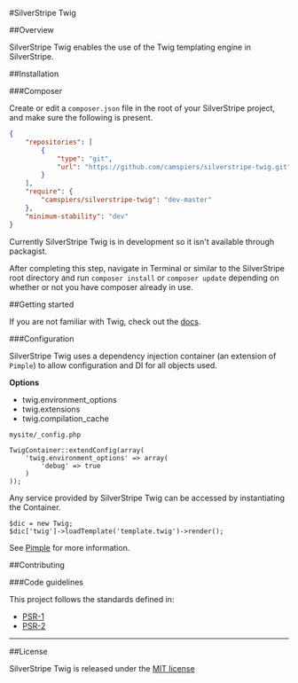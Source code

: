 #SilverStripe Twig

##Overview

SilverStripe Twig enables the use of the Twig templating engine in SilverStripe. 

##Installation

###Composer

Create or edit a `composer.json` file in the root of your SilverStripe project, and make sure the following is present.

```json
{
    "repositories": [
        {
            "type": "git",
            "url": "https://github.com/camspiers/silverstripe-twig.git"
        }
    ],
    "require": {
        "camspiers/silverstripe-twig": "dev-master"
    },
    "minimum-stability": "dev"
}
```

Currently SilverStripe Twig is in development so it isn't available through packagist.

After completing this step, navigate in Terminal or similar to the SilverStripe root directory and run `composer install` or `composer update` depending on whether or not you have composer already in use.

##Getting started

If you are not familiar with Twig, check out the [docs](http://twig.sensiolabs.org/).

###Configuration

SilverStripe Twig uses a dependency injection container (an extension of `Pimple`) to allow configuration and DI for all objects used.

**Options**

* twig.environment_options
* twig.extensions
* twig.compilation_cache

`mysite/_config.php`

```
TwigContainer::extendConfig(array(
	'twig.environment_options' => array(
        'debug' => true
    )
));
```

Any service provided by SilverStripe Twig can be accessed by instantiating the Container.

```
$dic = new Twig;
$dic['twig']->loadTemplate('template.twig')->render();

```

See [Pimple](http://pimple.sensiolabs.org/) for more information.


##Contributing

###Code guidelines

This project follows the standards defined in:

* [PSR-1](https://github.com/pmjones/fig-standards/blob/psr-1-style-guide/proposed/PSR-1-basic.md)
* [PSR-2](https://github.com/pmjones/fig-standards/blob/psr-1-style-guide/proposed/PSR-2-advanced.md)

---
##License

SilverStripe Twig is released under the [MIT license](http://camspiers.mit-license.org/)